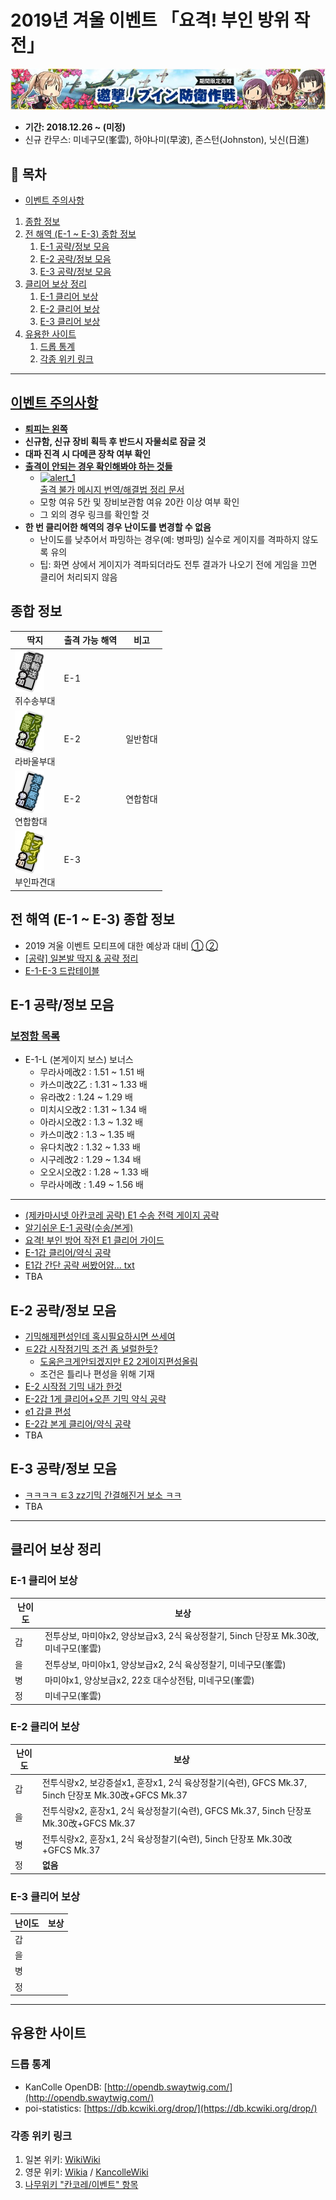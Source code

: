 # 2019년 겨울 이벤트 「요격! 부인 방위 작전」
![Winter 2019 Event Banner](../Assets/events/20181226/banner.jpg)

- **기간: 2018.12.26 ~ (미정)**
- 신규 칸무스: 미네구모(峯雲), 하야나미(早波), 존스턴(Johnston), 닛신(日進)

## 📃 목차
- [이벤트 주의사항](#이벤트-주의사항)
1. [종합 정보](#종합-정보)
2. [전 해역 (E-1 ~ E-3) 종합 정보](#전-해역-e-1--e-3-종합-정보)
   1. [E-1 공략/정보 모음](#e-1-공략정보-모음)
   2. [E-2 공략/정보 모음](#e-2-공략정보-모음)
   3. [E-3 공략/정보 모음](#e-3-공략정보-모음)
3. [클리어 보상 정리](#클리어-보상-정리)
   1. [E-1 클리어 보상](#e-1-클리어-보상)
   2. [E-2 클리어 보상](#e-2-클리어-보상)
   3. [E-3 클리어 보상](#e-3-클리어-보상)
4. [유용한 사이트](#유용한-사이트)
   1. [드롭 통계](#드롭-통계)
   2. [각종 위키 링크](#각종-위키-링크)

------------------------
## [**이벤트 주의사항**](http://gall.dcinside.com/kancolle/7474907)
  - [**퇴피는 왼쪽**](http://gall.dcinside.com/kancolle/4941142)
  - **신규함, 신규 장비 획득 후 반드시 자물쇠로 잠글 것**
  - **대파 진격 시 다메콘 장착 여부 확인**
  - [**출격이 안되는 경우 확인해봐야 하는 것들**](http://gall.dcinside.com/kancolle/6856985)
    - [![alert_1](http://203.104.209.183/kcs2/img/sally/alert/alert_1.png)<br>출격 불가 메시지 번역/해결법 정리 문서](../sortie_error.md)
    - 모항 여유 5칸 및 장비보관함 여유 20칸 이상 여부 확인
    - 그 외의 경우 링크를 확인할 것
  - **한 번 클리어한 해역의 경우 난이도를 변경할 수 없음**
    - 난이도를 낮추어서 파밍하는 경우(예: 병파밍) 실수로 게이지를 격파하지 않도록 유의
    - 팁: 화면 상에서 게이지가 격파되더라도 전투 결과가 나오기 전에 게임을 끄면 클리어 처리되지 않음

## 종합 정보

| 딱지 | 출격 가능 해역 | 비고 |
| --- | ------------- | ---- |
| ![E-1](../Assets/events/20181226/e1.png)<br>쥐수송부대 | E-1 | |
| ![E-2 A](../Assets/events/20181226/e2-1.png)<br>라바울부대 | E-2 | 일반함대 |
| ![E-2 B](../Assets/events/20181226/e2-2.png)<br>연합함대 | E-2 | 연합함대 |
| ![E-3](../Assets/events/20181226/e3.png)<br>부인파견대 | E-3 | |

## 전 해역 (E-1 ~ E-3) 종합 정보
- 2019 겨울 이벤트 모티프에 대한 예상과 대비 [①](http://gall.dcinside.com/kancolle/7983686) [②](http://gall.dcinside.com/kancolle/7983692)
- [\[공략\] 일본발 딱지 & 공략 정리](http://gall.dcinside.com/kancolle/7994646)
- [E-1-E-3 드랍테이블](http://gall.dcinside.com/kancolle/7992873)

## E-1 공략/정보 모음
### [보정함 목록](http://gall.dcinside.com/kancolle/7991164)
* E-1-L (본게이지 보스) 보너스
  - 무라사메改2 : 1.51 ~ 1.51 배
  - 카스미改2乙 : 1.31 ~ 1.33 배
  - 유라改2 : 1.24 ~ 1.29 배
  - 미치시오改2 : 1.31 ~ 1.34 배
  - 아라시오改2 : 1.3 ~ 1.32 배
  - 카스미改2 : 1.3 ~ 1.35 배
  - 유다치改2 : 1.32 ~ 1.33 배
  - 시구레改2 : 1.29 ~ 1.34 배
  - 오오시오改2 : 1.28 ~ 1.33 배
  - 무라사메改 : 1.49 ~ 1.56 배
----------------
- [(제카마시넷 아칸코레 공략) E1 수송 전력 게이지 공략](http://gall.dcinside.com/kancolle/7990888)
- [알기쉬운 E-1 공략(수송/본게)](http://gall.dcinside.com/kancolle/7992186)
- [요격! 부인 방어 작전 E1 클리어 가이드](http://gall.dcinside.com/kancolle/7992030)
- [E-1갑 클리어/약식 공략](http://gall.dcinside.com/kancolle/7991677)
- [E1갑 간단 공략 써봤어얌... txt](http://gall.dcinside.com/kancolle/7991656)
- TBA

## E-2 공략/정보 모음
- [기믹해제편성인데 혹시필요하시면 쓰세여](http://gall.dcinside.com/kancolle/7991219)
- [ㅌ2갑 시작점기믹 조건 좀 널럴한듯?](http://gall.dcinside.com/kancolle/7991444)
  * [도움은크게안되겠지만 E2 2게이지편성올림](http://gall.dcinside.com/kancolle/7992129)
  * 조건은 틀리나 편성을 위해 기재
- [E-2 시작점 기믹 내가 한것](http://gall.dcinside.com/kancolle/7993395)
- [E-2갑 1게 클리어+오픈 기믹 약식 공략](http://gall.dcinside.com/kancolle/7993271)
- [e1 갑클 편성](http://gall.dcinside.com/kancolle/7993691)
- [E-2갑 본게 클리어/약식 공략](http://gall.dcinside.com/kancolle/7994475)
- TBA

## E-3 공략/정보 모음
- [ㅋㅋㅋㅋ ㅌ3 zz기믹 간결해진거 보소 ㅋㅋ](http://gall.dcinside.com/kancolle/7993777)
- TBA

---------------------

## 클리어 보상 정리
### E-1 클리어 보상

| 난이도 | 보상 |
| --- | --- |
| 갑 | 전투상보, 마미야x2, 양상보급x3, 2식 육상정찰기, 5inch 단장포 Mk.30改, 미네구모(峯雲) |
| 을 | 전투상보, 마미야x1, 양상보급x2, 2식 육상정찰기, 미네구모(峯雲) |
| 병 | 마미야x1, 양상보급x2, 22호 대수상전탐, 미네구모(峯雲) |
| 정 | 미네구모(峯雲) |

### E-2 클리어 보상

| 난이도 | 보상 |
| --- | --- |
| 갑 | 전투식량x2, 보강증설x1, 훈장x1, 2식 육상정찰기(숙련), GFCS Mk.37, 5inch 단장포 Mk.30改+GFCS Mk.37 |
| 을 | 전투식량x2, 훈장x1, 2식 육상정찰기(숙련), GFCS Mk.37, 5inch 단장포 Mk.30改+GFCS Mk.37 |
| 병 | 전투식량x2, 훈장x1, 2식 육상정찰기(숙련), 5inch 단장포 Mk.30改+GFCS Mk.37 |
| 정 | **없음** |

### E-3 클리어 보상

| 난이도 | 보상 |
| --- | --- |
| 갑 |  |
| 을 |  |
| 병 |  |
| 정 |  |

---------------------
## 유용한 사이트

### 드롭 통계
- KanColle OpenDB: [http://opendb.swaytwig.com/](http://opendb.swaytwig.com/)
- poi-statistics: [https://db.kcwiki.org/drop/](https://db.kcwiki.org/drop/)

### 각종 위키 링크
1. 일본 위키: [WikiWiki](http://wikiwiki.jp/kancolle/)
2. 영문 위키: [Wikia](http://kancolle.wikia.com/wiki/Kancolle_Wiki) / [KancolleWiki](http://en.kancollewiki.net/wiki/Kancolle_Wiki)
3. [나무위키 "칸코레/이벤트" 항목](https://namu.wiki/w/칸코레/이벤트)
